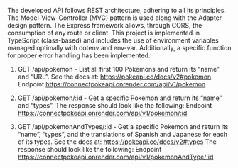 The developed API follows REST architecture, adhering to all its principles. The Model-View-Controller (MVC) pattern is used along with the Adapter design pattern. The Express framework allows, through CORS, the consumption of any route or client. This project is implemented in TypeScript (class-based) and includes the use of environment variables managed optimally with dotenv and env-var. Additionally, a specific function for proper error handling has been implemented.

1. GET /api/pokemon - List all first 100 Pokemons and return its “name” and “URL”. See
   the docs at: https://pokeapi.co/docs/v2#pokemon
   Endpoint
   https://connectpokeapi.onrender.com/api/v1/pokemon

2. GET /api/pokemon/:id - Get a specific Pokemon and return its “name” and “types”.
   The response should look like the following:
   Endpoint
   https://connectpokeapi.onrender.com/api/v1/pokemon/:id

3. GET /api/pokemonAndTypes/:id - Get a specific Pokemon and return its “name”,
   “types”, and the translations of Spanish and Japanese for each of its types. See the docs at:
   https://pokeapi.co/docs/v2#types
   The response should look like the following:
   Endpoint  
    https://connectpokeapi.onrender.com/api/v1/pokemonAndType/:id
